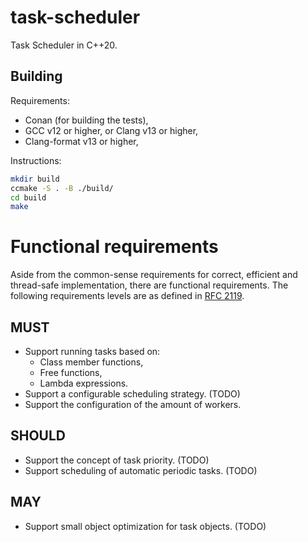 # task-scheduler

Task Scheduler in C++20.

## Building

Requirements:

* Conan (for building the tests),
* GCC v12 or higher, or Clang v13 or higher,
* Clang-format v13 or higher,

Instructions:

```sh
mkdir build
ccmake -S . -B ./build/
cd build
make
```

# Functional requirements

Aside from the common-sense requirements for correct, efficient and thread-safe implementation, there are functional requirements.
The following requirements levels are as defined in [RFC 2119](https://www.ietf.org/rfc/rfc2119.txt).

## MUST

* Support running tasks based on:
  * Class member functions,
  * Free functions,
  * Lambda expressions.
* Support a configurable scheduling strategy. (TODO)
* Support the configuration of the amount of workers.

## SHOULD

* Support the concept of task priority. (TODO)
* Support scheduling of automatic periodic tasks. (TODO)

## MAY

* Support small object optimization for task objects. (TODO)
